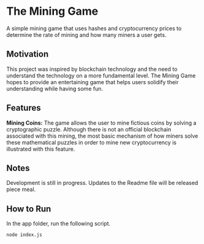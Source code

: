 # The Mining Game
A simple mining game that uses hashes and cryptocurrency prices to determine the rate of mining and how many miners a user gets.

## Motivation 
This project was inspired by blockchain technology and the need to understand the technology on a more fundamental level. The Mining Game hopes to provide an entertaining game that helps users solidify their understanding while having some fun. 

## Features 

**Mining Coins:** The game allows the user to mine fictious coins by solving a cryptographic puzzle. Although there is not an official blockchain associated with this mining, the most basic mechanism of how miners solve these mathematical puzzles in order to mine new cryptocurrency is illustrated with this feature. 

## Notes 
Development is still in progress. Updates to the Readme file will be released piece meal. 

## How to Run

In the app folder, run the following script. 

```
node index.js 

```
